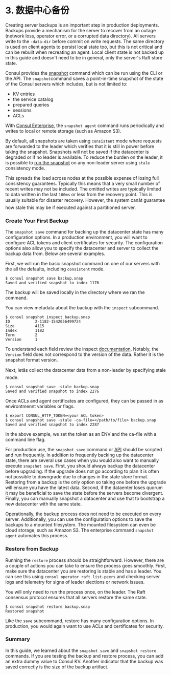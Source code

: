 # 3. 数据中心备份

Creating server backups is an important step in production deployments. Backups provide a mechanism for the server to recover from an outage \(network loss, operator error, or a corrupted data directory\). All servers write to the `-data-dir` before commit on write requests. The same directory is used on client agents to persist local state too, but this is not critical and can be rebuilt when recreating an agent. Local client state is not backed up in this guide and doesn't need to be in general, only the server's Raft store state.

Consul provides the [snapshot](https://consul.io/docs/commands/snapshot.html) command which can be run using the CLI or the API. The `snapshot`command saves a point-in-time snapshot of the state of the Consul servers which includes, but is not limited to:

* KV entries
* the service catalog
* prepared queries
* sessions
* ACLs

With [Consul Enterprise](https://www.consul.io/docs/commands/snapshot/agent.html), the `snapshot agent` command runs periodically and writes to local or remote storage \(such as Amazon S3\).

By default, all snapshots are taken using `consistent` mode where requests are forwarded to the leader which verifies that it is still in power before taking the snapshot. Snapshots will not be saved if the datacenter is degraded or if no leader is available. To reduce the burden on the leader, it is possible to [run the snapshot](https://www.consul.io/docs/commands/snapshot/save.html) on any non-leader server using `stale` consistency mode.

This spreads the load across nodes at the possible expense of losing full consistency guarantees. Typically this means that a very small number of recent writes may not be included. The omitted writes are typically limited to data written in the last `100ms` or less from the recovery point. This is usually suitable for disaster recovery. However, the system canât guarantee how stale this may be if executed against a partitioned server.

### Create Your First Backup <a id="create-your-first-backup"></a>

The `snapshot save` command for backing up the datacenter state has many configuration options. In a production environment, you will want to configure ACL tokens and client certificates for security. The configuration options also allow you to specify the datacenter and server to collect the backup data from. Below are several examples.

First, we will run the basic snapshot command on one of our servers with the all the defaults, including `consistent` mode.

```text
$ consul snapshot save backup.snap
Saved and verified snapshot to index 1176
```

The backup will be saved locally in the directory where we ran the command.

You can view metadata about the backup with the `inspect` subcommand.

```text
$ consul snapshot inspect backup.snap
ID           2-1182-1542056499724
Size         4115
Index        1182
Term         2
Version      1
```

To understand each field review the inspect [documentation](https://www.consul.io/docs/commands/snapshot/inspect.html). Notably, the `Version` field does not correspond to the version of the data. Rather it is the snapshot format version.

Next, letâs collect the datacenter data from a non-leader by specifying stale mode.

```text
$ consul snapshot save -stale backup.snap
Saved and verified snapshot to index 2276
```

Once ACLs and agent certificates are configured, they can be passed in as environtmennt variables or flags.

```text
$ export CONSUL_HTTP_TOKEN=<your ACL token>
$ consul snapshot save -stale -ca-file=</path/to/file> backup.snap
Saved and verified snapshot to index 2287
```

In the above example, we set the token as an ENV and the ca-file with a command line flag.

For production use, the `snapshot save` command or [API](https://www.consul.io/api/snapshot.html) should be scripted and run frequently. In addition to frequently backing up the datacenter state, there are several use cases when you would also want to manually execute `snapshot save`. First, you should always backup the datacenter before upgrading. If the upgrade does not go according to plan it is often not possible to downgrade due to changes in the state store format. Restoring from a backup is the only option so taking one before the upgrade will ensure you have the latest data. Second, if the dataenter loses quorum it may be beneficial to save the state before the servers become divergent. Finally, you can manually snapshot a datacenter and use that to bootstrap a new datacenter with the same state.

Operationally, the backup process does not need to be executed on every server. Additionally, you can use the configuration options to save the backups to a mounted filesystem. The mounted filesystem can even be cloud storage, such as Amazon S3. The enterprise command `snapshot agent` automates this process.

### Restore from Backup <a id="restore-from-backup"></a>

Running the `restore` process should be straightforward. However, there are a couple of actions you can take to ensure the process goes smoothly. First, make sure the datacenter you are restoring is stable and has a leader. You can see this using `consul operator raft list-peers` and checking server logs and telemetry for signs of leader elections or network issues.

You will only need to run the process once, on the leader. The Raft consensus protocol ensures that all servers restore the same state.

```text
$ consul snapshot restore backup.snap
Restored snapshot
```

Like the `save` subcommand, restore has many configuration options. In production, you would again want to use ACLs and certificates for security.

### Summary <a id="summary"></a>

In this guide, we learned about the `snapshot save` and `snapshot restore` commands. If you are testing the backup and restore process, you can add an extra dummy value to Consul KV. Another indicator that the backup was saved correctly is the size of the backup artifact.

